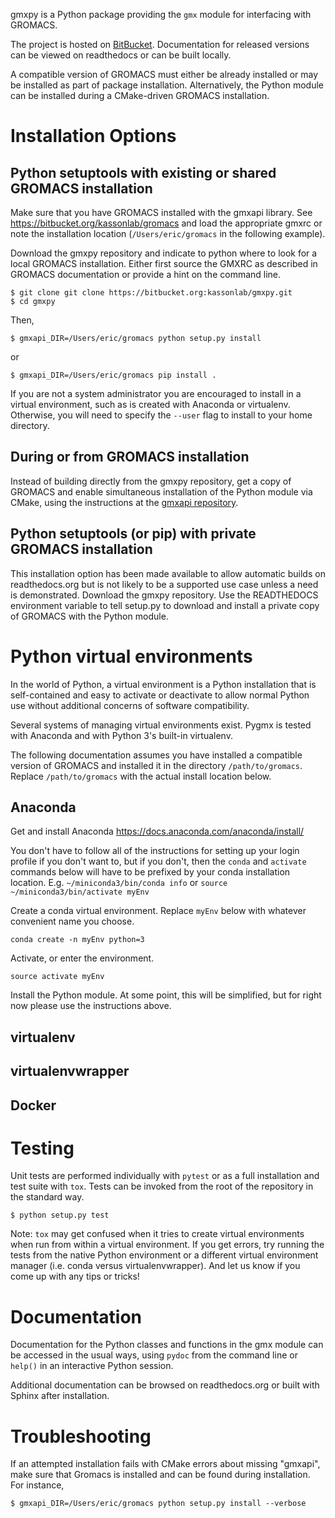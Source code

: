 gmxpy is
a Python package providing the `gmx` module for interfacing with GROMACS.

The project is hosted on [BitBucket](https://bitbucket.org/kassonlab/gmxpy).
Documentation for released versions can be viewed on readthedocs or can be built locally.

A compatible version of GROMACS must either be already installed or may be installed
as part of package installation.
Alternatively, the Python module can be installed during a CMake-driven GROMACS installation.

# Installation Options

## Python setuptools with existing or shared GROMACS installation

Make sure that you have GROMACS installed with the gmxapi library.
See https://bitbucket.org/kassonlab/gromacs
and load the appropriate gmxrc or note the installation location
(`/Users/eric/gromacs` in the following example).

Download the gmxpy repository and indicate to python where to look for a local GROMACS installation.
Either first source the GMXRC as described in GROMACS documentation or provide a hint on the command line.

    $ git clone git clone https://bitbucket.org:kassonlab/gmxpy.git
    $ cd gmxpy

Then,

    $ gmxapi_DIR=/Users/eric/gromacs python setup.py install

or

    $ gmxapi_DIR=/Users/eric/gromacs pip install .

If you are not a system administrator you are encouraged to install in a virtual environment,
such as is created with Anaconda or virtualenv.
Otherwise, you will need to specify the `--user` flag to install to your home directory.

## During or from GROMACS installation

Instead of building directly from the gmxpy repository,
get a copy of GROMACS and enable simultaneous installation of the Python module
via CMake, using the instructions at the
[gmxapi repository](https://bitbucket.org/kassonlab/gromacs).

## Python setuptools (or pip) with private GROMACS installation

This installation option has been made available to allow automatic builds on readthedocs.org
but is not likely to be a supported use case unless a need is demonstrated. Download the gmxpy repository.
Use the READTHEDOCS environment variable to tell setup.py to download and install a private copy of
GROMACS with the Python module.

# Python virtual environments

In the world of Python, a virtual environment is a Python installation that is self-contained
and easy to activate or deactivate to allow normal Python use without additional concerns of
software compatibility.

Several systems of managing virtual environments exist. Pygmx is tested with Anaconda and with
Python 3's built-in virtualenv.

The following documentation assumes you have installed a compatible version of GROMACS and
installed it in the directory `/path/to/gromacs`. Replace `/path/to/gromacs` with the actual
install location below.

## Anaconda

Get and install Anaconda https://docs.anaconda.com/anaconda/install/

You don't have to follow all of the instructions for setting up your login profile if you don't want to,
but if you don't, then the `conda` and `activate` commands below will have to be prefixed by your
conda installation location. E.g. `~/miniconda3/bin/conda info` or `source ~/miniconda3/bin/activate myEnv`

Create a conda virtual environment. Replace `myEnv` below with whatever convenient name you choose.

    conda create -n myEnv python=3

Activate, or enter the environment.

    source activate myEnv

Install the Python module. At some point, this will be simplified, but for right now please use the instructions above.

## virtualenv

## virtualenvwrapper

## Docker

# Testing

Unit tests are performed individually with `pytest` or as a full installation and test
suite with `tox`. Tests can be invoked from the root of the repository in the standard way.

    $ python setup.py test

Note: `tox` may get confused when it tries to create virtual environments when run from within
a virtual environment. If you get errors, try running the tests from the native Python environment
or a different virtual environment manager (i.e. conda versus virtualenvwrapper). And let us know
if you come up with any tips or tricks!

# Documentation

Documentation for the Python classes and functions in the gmx module can be accessed in the usual ways, using `pydoc`
from the command line or `help()` in an interactive Python session.

Additional documentation can be browsed on readthedocs.org or built with Sphinx after installation.

# Troubleshooting

If an attempted installation fails with CMake errors about missing "gmxapi", make
sure that Gromacs is installed and can be found during installation. For instance,

    $ gmxapi_DIR=/Users/eric/gromacs python setup.py install --verbose